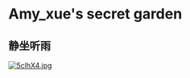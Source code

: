 # Amy_xue's secret garden

## 静坐听雨

[![5clhX4.jpg](https://z3.ax1x.com/2021/10/22/5clhX4.jpg)](https://imgtu.com/i/5clhX4)
